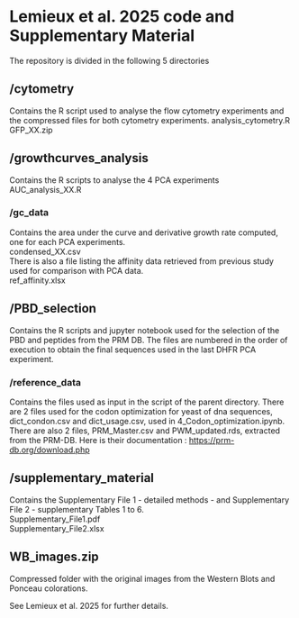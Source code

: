 # Lemieux et al. 2025 code and Supplementary Material

The repository is divided in the following 5 directories

## /cytometry
Contains the R script used to analyse the flow cytometry experiments and the compressed files for both cytometry experiments.
	analysis_cytometry.R \
	GFP_XX.zip

## /growthcurves_analysis
Contains the R scripts to analyse the 4 PCA experiments 
	AUC_analysis_XX.R

### /gc_data
Contains the area under the curve and derivative growth rate computed, one for each PCA experiments. \
	condensed_XX.csv \
There is also a file listing the affinity data retrieved from previous study used for comparison with PCA data. \
	ref_affinity.xlsx

## /PBD_selection
Contains the R scripts and jupyter notebook used for the selection of the PBD and peptides from the PRM DB. The files are numbered in the order of execution to obtain the final sequences used in the last DHFR PCA experiment. 

### /reference_data
Contains the files used as input in the script of the parent directory. There are 2 files used for the codon optimization for yeast of dna sequences, dict_condon.csv and dict_usage.csv, used in 4_Codon_optimization.ipynb. \
There are also 2 files, PRM_Master.csv and PWM_updated.rds, extracted from the PRM-DB. Here is their documentation : https://prm-db.org/download.php

## /supplementary_material
Contains the Supplementary File 1 - detailed methods - and Supplementary File 2 - supplementary Tables 1 to 6. \
	Supplementary_File1.pdf \
	Supplementary_File2.xlsx

## WB_images.zip
Compressed folder with the original images from the Western Blots and Ponceau colorations.
	
See Lemieux et al. 2025 for further details. 
